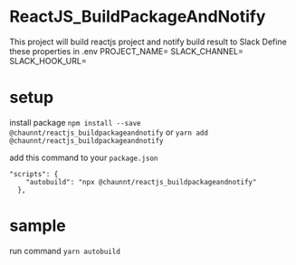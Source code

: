 # ReactJS_BuildPackageAndNotify
This project will build reactjs project and notify build result to Slack
Define these properties in .env
PROJECT_NAME=<Name of this project which will be shown on message to Slack>
SLACK_CHANNEL=<Channel Name of Slack>
SLACK_HOOK_URL=<URL of hook from Slack>

# setup
install package
`npm install --save @chaunnt/reactjs_buildpackageandnotify` or `yarn add @chaunnt/reactjs_buildpackageandnotify`

add this command to your `package.json`
```
"scripts": {
    "autobuild": "npx @chaunnt/reactjs_buildpackageandnotify"
  },
```
# sample 
run command `yarn autobuild`

